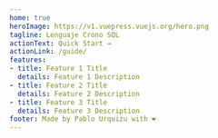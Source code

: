 ```yaml
---
home: true
heroImage: https://v1.vuepress.vuejs.org/hero.png
tagline: Lenguaje Crono SQL
actionText: Quick Start →
actionLink: /guide/
features:
- title: Feature 1 Title
  details: Feature 1 Description
- title: Feature 2 Title
  details: Feature 2 Description
- title: Feature 3 Title
  details: Feature 3 Description
footer: Made by Pablo Urquizu with ❤️
---
```

